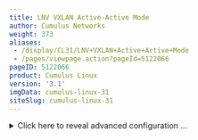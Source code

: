 ```yaml
---
title: LNV VXLAN Active-Active Mode
author: Cumulus Networks
weight: 373
aliases:
 - /display/CL31/LNV+VXLAN+Active+Active+Mode
 - /pages/viewpage.action?pageId=5122066
pageID: 5122066
product: Cumulus Linux
version: '3.1'
imgData: cumulus-linux-31
siteSlug: cumulus-linux-31
---
```

<details>

*LNV active-active mode* allows a pair of
[MLAG](/display/CL31/Multi-Chassis+Link+Aggregation+-+MLAG) switches to
act as a single VTEP, providing active-active VXLAN termination for bare
metal as well as virtualized workloads.

## Terminology and Definitions

<table>
<colgroup>
<col style="width: 50%" />
<col style="width: 50%" />
</colgroup>
<thead>
<tr class="header">
<th><p>Term</p></th>
<th><p>Definition</p></th>
</tr>
</thead>
<tbody>
<tr class="odd">
<td><p>vxrd</p></td>
<td><p>VXLAN registration daemon. Runs on the switch that is mapping VLANs to VXLANs. The vxrd daemon needs to be configured to register to a service node. This turns the switch into a VTEP.</p></td>
</tr>
<tr class="even">
<td><p>VTEP</p></td>
<td><p>Virtual tunnel endpoint. This is an encapsulation and decapsulation point for VXLANs.</p></td>
</tr>
<tr class="odd">
<td><p>active-active VTEP</p></td>
<td><p>A pair of switches acting as a single VTEP.</p></td>
</tr>
<tr class="even">
<td><p>ToR</p></td>
<td><p>Top of rack switch. Also referred to as a leaf or access switch.</p></td>
</tr>
<tr class="odd">
<td><p>Spine</p></td>
<td><p>The aggregation switch for multiple leafs. Specifically used when a data center is using a <a href="https://en.wikipedia.org/wiki/Clos_network" class="external-link">Clos network architecture.</a> Read more about spine-leaf architecture in this <a href="http://go.cumulusnetworks.com/scalable-dcnetworks?utm_source=homepageslider&amp;utm_medium=search&amp;utm_campaign=Whitepaper-Building+Scalable+Datacenter+Networks" class="external-link">white paper</a>.</p></td>
</tr>
<tr class="even">
<td><p>vxsnd</p></td>
<td><p>VXLAN service node daemon, that can be run to register multiple VTEPs.</p></td>
</tr>
<tr class="odd">
<td><p>vxsn</p></td>
<td><p>The switch running <code>vxsnd</code>. Also known as the VXLAN service node.</p></td>
</tr>
<tr class="even">
<td><p>exit leaf</p></td>
<td><p>A switch dedicated to peering the Clos network to an outside network. Also referred to as border leafs, service leafs or edge leafs.</p></td>
</tr>
<tr class="odd">
<td><p>anycast</p></td>
<td><p>When an IP address is advertised from multiple locations. Allows multiple devices to share the same IP and effectively load balance traffic across them. With LNV, anycast is used in 2 places:</p>
<ol>
<li><p>To share a VTEP IP address between a pair of MLAG switches.</p></li>
<li><p>To load balance traffic for service nodes (e.g. service nodes share an IP address).</p></li>
</ol></td>
</tr>
<tr class="even">
<td><p>ASIC</p></td>
<td><p>Application-specific integrated circuit. Also referred to as hardware, or hardware accelerated. Encapsulation and decapsulation are required for the best performance VXLAN-supported ASIC.</p></td>
</tr>
<tr class="odd">
<td><p>RIOT</p></td>
<td><p>Routing in and out of tunnels. Allows a VXLAN bridge to have a switch VLAN interface associated with it, and traffic to exit a VXLAN into the layer 3 fabric.</p></td>
</tr>
</tbody>
</table>

## Configuring LNV Active-Active Mode

LNV requires the following underlying technologies to work correctly.

<table>
<colgroup>
<col style="width: 50%" />
<col style="width: 50%" />
</colgroup>
<thead>
<tr class="header">
<th><p>Technology</p></th>
<th><p>More Information</p></th>
</tr>
</thead>
<tbody>
<tr class="odd">
<td><p>MLAG</p></td>
<td><p>Refer to the <a href="#src-5122066_LNVVXLANActive-ActiveMode-configuring">MLAG chapter</a> for more detailed configuration information. Configurations for the demonstration are provided below.</p></td>
</tr>
<tr class="even">
<td><p>OSPF or BGP</p></td>
<td><p>Refer to the <a href="/version/cumulus-linux-31/Layer-3-Features/Open-Shortest-Path-First-OSPF-Protocol">OSPF chapter</a> or the <a href="/version/cumulus-linux-31/Layer-3-Features/Border-Gateway-Protocol-BGP">BGP chapter</a> for more detailed configuration information. Configurations for the demonstration are provided below.</p></td>
</tr>
<tr class="odd">
<td><p>LNV</p></td>
<td><p>Refer to the LNV chapter for more detailed configuration information. Configurations for the demonstration are provided below.</p></td>
</tr>
<tr class="even">
<td><p>STP</p></td>
<td><p><a href="#src-5122066_LNVVXLANActive-ActiveMode-bpdu">BPDU filter and BPDU guard</a> should be enabled in the VXLAN interfaces if STP is enabled in the bridge that is connected to the VXLAN.<br />
Configurations for the demonstration are provided below.</p></td>
</tr>
</tbody>
</table>

### active-active VTEP Anycast IP Behavior

Each individual switch within an MLAG pair should be provisioned with a
virtual IP address in the form of an anycast IP address for VXLAN
data-path termination. The VXLAN termination address is an anycast IP
address that you configure as a `clagd` parameter
(`clagd-vxlan-anycast-ip`) under the loopback interface. `clagd`
dynamically adds and removes this address as the loopback interface
address as follows:

|   |                                                                                                                                                                                                                                                          |
| - | -------------------------------------------------------------------------------------------------------------------------------------------------------------------------------------------------------------------------------------------------------- |
| 1 | When the switches boot up, ` ifupdown2  `places all VXLAN interfaces in a [PROTO\_DOWN state](#src-5122066_LNVVXLANActive-ActiveMode-proto_down). The configured anycast addresses are not configured yet.                                               |
| 2 | MLAG peering takes place, and a successful VXLAN interface consistency check between the switches occurs.                                                                                                                                                |
| 3 | `clagd` (the daemon responsible for MLAG) adds the anycast address to the loopback interface. It then changes the local IP address of the VXLAN interface from a unique address to the anycast virtual IP address and puts the interface in an UP state. |

### Failure Scenario Behaviors

| Scenario                                                                                 | Behavior                                                                                                                                                                                                                                                                                                                                                                            |
| ---------------------------------------------------------------------------------------- | ----------------------------------------------------------------------------------------------------------------------------------------------------------------------------------------------------------------------------------------------------------------------------------------------------------------------------------------------------------------------------------- |
| The peer link goes down.                                                                 | The primary MLAG switch continues to keep all VXLAN interfaces up with the anycast IP address while the secondary switch brings down all VXLAN interfaces and places them in a PROTO\_DOWN state. The secondary MLAG switch removes the anycast IP address from the loopback interface and changes the local IP address of the VXLAN interface to the configured unique IP address. |
| One of the switches goes down.                                                           | The other operational switch continues to use the anycast IP address.                                                                                                                                                                                                                                                                                                               |
| `clagd` is stopped.                                                                      | All VXLAN interfaces are put in a PROTO\_DOWN state. The anycast IP address is removed from the loopback interface and the local IP addresses of the VXLAN interfaces are changed from the anycast IP address to unique non-virtual IP addresses.                                                                                                                                   |
| MLAG peering could not be established between the switches.                              | `clagd` brings up all the VXLAN interfaces after the reload timer expires with the configured unique IP address. This allows the VXLAN interface to be up and running on both switches even though peering is not established.                                                                                                                                                      |
| When the peer link goes down but the peer switch is up (i.e. the backup link is active). | All VXLAN interfaces are put into a PROTO\_DOWN state on the secondary switch.                                                                                                                                                                                                                                                                                                      |
| A configuration mismatch between the MLAG switches                                       | The VXLAN interface is placed into a PROTO\_DOWN state on the secondary switch.                                                                                                                                                                                                                                                                                                     |

### Checking VXLAN Interface Configuration Consistency

The LNV active-active configuration for a given VXLAN interface has to
be consistent between the MLAG switches for correct traffic behavior.
MLAG ensures that the configuration consistency is met before bringing
up the VXLAN interfaces.

The consistency checks include:

  - The anycast virtual IP address for VXLAN termination must be the
    same on each pair of switches.

  - A VXLAN interface with the same VXLAN ID must be configured and
    administratively up on both switches.

You can use the `clagctl` command to check if any VXLAN switches are in
a PROTO\_DOWN state.

### Configuring the Anycast IP Address

With MLAG peering, both switches use an anycast IP address for VXLAN
encapsulation and decapsulation. This allows remote VTEPs to learn the
host MAC addresses attached to the MLAG switches against one logical
VTEP, even though the switches independently encapsulate and decapsulate
layer 2 traffic originating from the host. The anycast address under the
loopback interface can be configured as shown below.

{{% imgOld 0 %}}

**leaf01:** `/etc/network/interfaces snippet`

    auto lo
    iface lo inet loopback
      address 10.0.0.11/32
      vxrd-src-ip 10.0.0.11
      vxrd-svcnode-ip 10.10.10.10
      clagd-vxlan-anycast-ip 10.10.10.20

**leaf02:** `/etc/network/interfaces snippet`

    auto lo
    iface lo inet loopback
      address 10.0.0.12/32
      vxrd-src-ip 10.0.0.12
      vxrd-svcnode-ip 10.10.10.10
      clagd-vxlan-anycast-ip 10.10.10.20

#### Explanation of Variables

<table>
<colgroup>
<col style="width: 50%" />
<col style="width: 50%" />
</colgroup>
<thead>
<tr class="header">
<th><p>Variable</p></th>
<th><p>Explanation</p></th>
</tr>
</thead>
<tbody>
<tr class="odd">
<td><pre><code>vxrd-src-ip</code></pre></td>
<td><p>The unique IP address for the <code>vxrd</code> to bind to.</p></td>
</tr>
<tr class="even">
<td><pre><code>vxrd-svcnode-ip</code></pre></td>
<td><p>The service node anycast IP address in the topology. In this demonstration, this is an anycast IP address being shared by both spine switches.</p></td>
</tr>
<tr class="odd">
<td><pre><code>clagd-vxlan-anycast-ip</code></pre></td>
<td><p>The anycast address for the MLAG pair to share and bind to when MLAG is up and running.</p></td>
</tr>
</tbody>
</table>

## Example VXLAN Active-Active Configuration

{{% imgOld 1 %}}

Note the configuration of the local IP address in the VXLAN interfaces
below. They are configured with individual IP addresses, which `clagd`
changes to anycast upon MLAG peering.

### Quagga Configuration

The layer 3 fabric can be configured using BGP or OSPF. The following
example uses BGP Unnumbered. The MLAG switch configuration for the
topology above is shown below.

### Layer 3 IP Addressing

The IP address configuration for this example:

<table>
<colgroup>
<col style="width: 50%" />
<col style="width: 50%" />
</colgroup>
<tbody>
<tr class="odd">
<td><p><strong>spine01:</strong> <code>/etc/network/interfaces</code></p>
<pre><code>auto lo
iface lo inet loopback
    address 10.0.0.21/32
    address 10.10.10.10/32
    
auto eth0
iface eth0 inet dhcp
 
# downlinks
auto swp1
iface swp1
 
auto swp2
iface swp2
 
auto swp3
iface swp3
 
auto swp4
iface swp4
 
auto swp29
iface swp29
 
auto swp30
iface swp30</code></pre></td>
<td><p><strong>spine02:</strong> <code>/etc/network/interfaces</code></p>
<pre><code>auto lo
iface lo inet loopback
    address 10.0.0.22/32
    address 10.10.10.10/32
 
auto eth0
iface eth0 inet dhcp
 
# downlinks
auto swp1
iface swp1
 
auto swp2
iface swp2
 
auto swp3
iface swp3
 
auto swp4
iface swp4
 
auto swp29
iface swp29
 
auto swp30
iface swp30</code></pre></td>
</tr>
<tr class="even">
<td><p><strong>leaf01:</strong> <code>/etc/network/interfaces</code></p>
<pre><code>auto lo
iface lo inet loopback
    address 10.0.0.11/32
    vxrd-src-ip 10.0.0.11
  vxrd-svcnode-ip 10.10.10.10
  clagd-vxlan-anycast-ip 10.10.10.20
     
auto eth0
iface eth0 inet dhcp
 
# peerlinks
auto swp49
iface swp49
 
auto swp50
iface swp50
 
auto peerlink
iface peerlink
  bond-slaves swp49 swp50
  bond-mode 802.3ad
  bond-miimon 100
  bond-use-carrier 1
  bond-lacp-rate 1
  bond-min-links 1
  bond-xmit-hash-policy layer3+4
      
auto peerlink.4094
iface peerlink.4094
  address 169.254.1.1/30
  clagd-peer-ip 169.254.1.2
  clagd-backup-ip 10.0.0.12 
  clagd-sys-mac 44:39:39:FF:40:94
 
# Downlinks
auto swp1
iface swp1
 
  
auto bond0 
iface bond0
    bond-slaves swp1 
    clag-id 1
    bond-miimon 100
    bond-min-links 1
    bond-mode 802.3ad
    bond-xmit-hash-policy layer3+4
    bond-lacp-rate 1       
 
# bridges / vlan that contain peerlink and downlinks for L2 connectivity
 
auto native
iface native
  bridge-ports peerlink bond0 vxlan1
  bridge-stp on
  mstpctl-portbpdufilter vxlan1=yes
  mstpctl-bpduguard vxlan1=yes 
     
auto vlan10
iface vlan10
  bridge-ports peerlink.10 bond0.10 vxlan10
  bridge-stp on
  mstpctl-portbpdufilter vxlan10=yes
  mstpctl-bpduguard vxlan10=yes      
 
auto vlan20
iface vlan20
  bridge-ports peerlink.20 bond0.20 vxlan20
  bridge-stp on
  mstpctl-portbpdufilter vxlan20=yes
  mstpctl-bpduguard vxlan20=yes
 
#vxlan config
auto vxlan1
iface vxlan1
  vxlan-id 1
  vxlan-local-tunnelip 10.0.0.11
  
auto vxlan10
iface vxlan10
  vxlan-id 10
  vxlan-local-tunnelip 10.0.0.11
    
auto vxlan20
iface vxlan20
  vxlan-id 20
  vxlan-local-tunnelip 10.0.0.11
  
# uplinks
auto swp51
iface swp51
 
auto swp52
iface swp52  </code></pre></td>
<td><p><strong>leaf02:</strong> <code>/etc/network/interfaces</code></p>
<pre><code>auto lo
iface lo inet loopback
    address 10.0.0.12/32
    vxrd-src-ip 10.0.0.12
  vxrd-svcnode-ip 10.10.10.10
  clagd-vxlan-anycast-ip 10.10.10.20
     
auto eth0
iface eth0 inet dhcp
 
# peerlinks
auto swp49
iface swp49
 
auto swp50
iface swp50
 
auto peerlink
iface peerlink
  bond-slaves swp49 swp50
  bond-mode 802.3ad
  bond-miimon 100
  bond-use-carrier 1
  bond-lacp-rate 1
  bond-min-links 1
  bond-xmit-hash-policy layer3+4
      
auto peerlink.4094
iface peerlink.4094
  address 169.254.1.2/30
  clagd-peer-ip 169.254.1.1
  clagd-backup-ip 10.0.0.11
  clagd-sys-mac 44:39:39:FF:40:94
 
# Downlinks
auto swp1
iface swp1
 
  
auto bond0 
iface bond0
    bond-slaves swp1 
    clag-id 1
    bond-miimon 100
    bond-min-links 1
    bond-mode 802.3ad
    bond-xmit-hash-policy layer3+4
    bond-lacp-rate 1       
 
# bridges / vlan that contain peerlink and downlinks for L2 connectivity
 
auto native
iface native
  bridge-ports peerlink bond0 vxlan1
  bridge-stp on
  mstpctl-portbpdufilter vxlan1=yes
  mstpctl-bpduguard vxlan1=yes    
   
auto vlan10
iface vlan10
  bridge-ports peerlink.10 bond0.10 vxlan10
  bridge-stp on
  mstpctl-portbpdufilter vxlan10=yes
  mstpctl-bpduguard vxlan10=yes      
 
auto vlan20
iface vlan20
  bridge-ports peerlink.20 bond0.20 vxlan20
  bridge-stp on
  mstpctl-portbpdufilter vxlan20=yes
  mstpctl-bpduguard vxlan20=yes
 
#vxlan config
auto vxlan1
iface vxlan1
  vxlan-id 1
  vxlan-local-tunnelip 10.0.0.12
  
auto vxlan10
iface vxlan10
  vxlan-id 10
  vxlan-local-tunnelip 10.0.0.12
    
auto vxlan20
iface vxlan20
  vxlan-id 20
  vxlan-local-tunnelip 10.0.0.12
  
# uplinks
auto swp51
iface swp51
 
auto swp52
iface swp52  </code></pre></td>
</tr>
<tr class="odd">
<td><p><strong>leaf3:</strong> <code>/etc/network/interfaces</code></p>
<pre><code>auto lo
iface lo inet loopback
  address 10.0.0.13/32
  vxrd-src-ip 10.0.0.13
  vxrd-svcnode-ip 10.10.10.10
  clagd-vxlan-anycast-ip 10.10.10.30
     
auto eth0
iface eth0 inet dhcp
 
# peerlinks
auto swp49
iface swp49
 
auto swp50
iface sw50p
 
auto peerlink
iface peerlink
  bond-slaves swp49 swp50
  bond-mode 802.3ad
  bond-miimon 100
  bond-use-carrier 1
  bond-lacp-rate 1
  bond-min-links 1
  bond-xmit-hash-policy layer3+4
      
auto peerlink.4094
iface peerlink.4094
  address 169.254.1.1/30
  clagd-peer-ip 169.254.1.2
  clagd-backup-ip 10.0.0.14
  clagd-sys-mac 44:39:39:FF:40:95
 
# Downlinks
auto swp1
iface swp1
  
auto bond0 
iface bond0
    bond-slaves swp1 
    clag-id 1
    bond-miimon 100
    bond-min-links 1
    bond-mode 802.3ad
    bond-xmit-hash-policy layer3+4
    bond-lacp-rate 1       
 
# bridges / vlan that contain peerlink and downlinks for L2 connectivity
 
auto native
iface native
  bridge-ports peerlink bond0 vxlan1
  bridge-stp on
  mstpctl-portbpdufilter vxlan1=yes
  mstpctl-bpduguard vxlan1=yes    
   
auto vlan10
iface vlan10
  bridge-ports peerlink.10 bond0.10 vxlan10
  bridge-stp on
  mstpctl-portbpdufilter vxlan10=yes
  mstpctl-bpduguard vxlan10=yes      
 
auto vlan20
iface vlan20
  bridge-ports peerlink.20 bond0.20 vxlan20
  bridge-stp on
  mstpctl-portbpdufilter vxlan20=yes
  mstpctl-bpduguard vxlan20=yes
 
#vxlan config
auto vxlan1
iface vxlan1
  vxlan-id 1
  vxlan-local-tunnelip 10.0.0.13
    
auto vxlan10
iface vxlan10
  vxlan-id 10
  vxlan-local-tunnelip 10.0.0.13
    
auto vxlan20
iface vxlan20
  vxlan-id 20
  vxlan-local-tunnelip 10.0.0.13
  
# uplinks
auto swp51
iface swp51
 
auto swp52
iface swp52    </code></pre></td>
<td><p><strong>leaf4:</strong> <code>/etc/network/interfaces</code></p>
<pre><code>auto lo
iface lo inet loopback
  address 10.0.0.14/32
  vxrd-src-ip 10.0.0.14
  vxrd-svcnode-ip 10.10.10.10
  clagd-vxlan-anycast-ip 10.10.10.30
     
auto eth0
iface eth0 inet dhcp
 
# peerlinks
auto swp49
iface swp49
 
auto swp50
iface swp50
 
auto peerlink
iface peerlink
  bond-slaves swp49 swp50
  bond-mode 802.3ad
  bond-miimon 100
  bond-use-carrier 1
  bond-lacp-rate 1
  bond-min-links 1
  bond-xmit-hash-policy layer3+4
      
auto peerlink.4094
iface peerlink.4094
  address 169.254.1.2/30
  clagd-peer-ip 169.254.1.1
  clagd-backup-ip 10.0.0.13
  clagd-sys-mac 44:39:39:FF:40:95
 
# Downlinks
auto swp1
iface swp1
  
auto bond0 
iface bond0
    bond-slaves swp1 
    clag-id 1
    bond-miimon 100
    bond-min-links 1
    bond-mode 802.3ad
    bond-xmit-hash-policy layer3+4
    bond-lacp-rate 1       
 
# bridges / vlan that contain peerlink and downlinks for L2 connectivity
 
auto native
iface native
  bridge-ports peerlink bond0 vxlan1
  bridge-stp on
  mstpctl-portbpdufilter vxlan1=yes
  mstpctl-bpduguard vxlan1=yes    
   
auto vlan10
iface vlan10
  bridge-ports peerlink.10 bond0.10 vxlan10
  bridge-stp on
  mstpctl-portbpdufilter vxlan10=yes
  mstpctl-bpduguard vxlan10=yes      
 
auto vlan20
iface vlan20
  bridge-ports peerlink.20 bond0.20 vxlan20
  bridge-stp on
  mstpctl-portbpdufilter vxlan20=yes
  mstpctl-bpduguard vxlan20=yes
 
#vxlan config
auto vxlan1
iface vxlan1
  vxlan-id 1
  vxlan-local-tunnelip 10.0.0.14
  
auto vxlan10
iface vxlan10
  vxlan-id 10
  vxlan-local-tunnelip 10.0.0.14
    
auto vxlan20
iface vxlan20
  vxlan-id 20
  vxlan-local-tunnelip 10.0.0.14
  
# uplinks
auto swp51
iface swp51
 
auto swp52
iface swp52    </code></pre></td>
</tr>
</tbody>
</table>

### Quagga Configuration

The service nodes and registration nodes must all be routable between
each other. The L3 fabric on Cumulus Linux can either be BGP or OSPF. In
this example, OSPF is used to demonstrate full reachability.

The Quagga configuration using OSPF:

<table>
<colgroup>
<col style="width: 50%" />
<col style="width: 50%" />
</colgroup>
<tbody>
<tr class="odd">
<td><p><strong>spine01:</strong>/etc/quagga/Quagga.conf</p>
<pre><code>!
interface swp1
 no ipv6 nd suppress-ra
 ipv6 nd ra-interval 3
!
interface swp2
 no ipv6 nd suppress-ra
 ipv6 nd ra-interval 3
!
interface swp3
 no ipv6 nd suppress-ra
 ipv6 nd ra-interval 3
!
interface swp4
 no ipv6 nd suppress-ra
 ipv6 nd ra-interval 3
!
interface swp29
 no ipv6 nd suppress-ra
 ipv6 nd ra-interval 3
!
interface swp30
 no ipv6 nd suppress-ra
 ipv6 nd ra-interval 3
!
router bgp 65020
  bgp router-id 10.0.0.21
  network 10.0.0.21/32
  network 10.10.10.10/32
  bgp bestpath as-path multipath-relax
  bgp bestpath compare-routerid
  bgp default show-hostname  
  neighbor FABRIC peer-group
  neighbor FABRIC remote-as external
  neighbor FABRIC description Internal Fabric Network
  neighbor FABRIC advertisement-interval 0
  neighbor FABRIC timers 1 3
  neighbor FABRIC timers connect 3
  neighbor FABRIC capability extended-nexthop
  neighbor FABRIC prefix-list dc-spine in
  neighbor FABRIC prefix-list dc-spine out
  neighbor swp1 interface
  neighbor swp1 peer-group FABRIC
  neighbor swp2 interface
  neighbor swp2 peer-group FABRIC
  neighbor swp3 interface
  neighbor swp3 peer-group FABRIC
  neighbor swp4 interface
  neighbor swp4 peer-group FABRIC
  neighbor swp29 interface
  neighbor swp29 peer-group FABRIC
  neighbor swp30 interface
  neighbor swp30 peer-group FABRIC      
!
ip prefix-list dc-spine seq 10 permit 0.0.0.0/0
ip prefix-list dc-spine seq 15 permit 10.0.0.0/24 le 32
ip prefix-list dc-spine seq 20 permit 10.10.10.0/24 le 32
ip prefix-list dc-spine seq 30 permit 172.16.1.0/24
ip prefix-list dc-spine seq 40 permit 172.16.2.0/24
ip prefix-list dc-spine seq 50 permit 172.16.3.0/24
ip prefix-list dc-spine seq 60 permit 172.16.4.0/24
ip prefix-list dc-spine seq 500 deny any
!</code></pre></td>
<td><p><strong>spine02:</strong> /etc/quagga/Quagga.conf</p>
<pre><code>!
interface swp1
 no ipv6 nd suppress-ra
 ipv6 nd ra-interval 3
!
interface swp2
 no ipv6 nd suppress-ra
 ipv6 nd ra-interval 3
!
interface swp3
 no ipv6 nd suppress-ra
 ipv6 nd ra-interval 3
!
interface swp4
 no ipv6 nd suppress-ra
 ipv6 nd ra-interval 3
!
interface swp29
 no ipv6 nd suppress-ra
 ipv6 nd ra-interval 3
!
interface swp30
 no ipv6 nd suppress-ra
 ipv6 nd ra-interval 3
!
router bgp 65020
  bgp router-id 10.0.0.22
  network 10.0.0.22/32
  network 10.10.10.10/32
  bgp bestpath as-path multipath-relax
  bgp bestpath compare-routerid
  bgp default show-hostname  
  neighbor FABRIC peer-group
  neighbor FABRIC remote-as external
  neighbor FABRIC description Internal Fabric Network
  neighbor FABRIC advertisement-interval 0
  neighbor FABRIC timers 1 3
  neighbor FABRIC timers connect 3
  neighbor FABRIC capability extended-nexthop
  neighbor FABRIC prefix-list dc-spine in
  neighbor FABRIC prefix-list dc-spine out
  neighbor swp1 interface
  neighbor swp1 peer-group FABRIC
  neighbor swp2 interface
  neighbor swp2 peer-group FABRIC
  neighbor swp3 interface
  neighbor swp3 peer-group FABRIC
  neighbor swp4 interface
  neighbor swp4 peer-group FABRIC
  neighbor swp29 interface
  neighbor swp29 peer-group FABRIC  
  neighbor swp30 interface
  neighbor swp30 peer-group FABRIC  
!
ip prefix-list dc-spine seq 10 permit 0.0.0.0/0
ip prefix-list dc-spine seq 15 permit 10.0.0.0/24 le 32
ip prefix-list dc-spine seq 20 permit 10.10.10.0/24 le 32
ip prefix-list dc-spine seq 30 permit 172.16.1.0/24
ip prefix-list dc-spine seq 40 permit 172.16.2.0/24
ip prefix-list dc-spine seq 50 permit 172.16.3.0/24
ip prefix-list dc-spine seq 60 permit 172.16.4.0/24
ip prefix-list dc-spine seq 500 deny any
!</code></pre></td>
</tr>
<tr class="even">
<td><p><strong>leaf01:</strong> /etc/quagga/Quagga.conf</p>
<pre><code>!
interface swp51
 no ipv6 nd suppress-ra
 ipv6 nd ra-interval 3
!
interface swp52
 no ipv6 nd suppress-ra
 ipv6 nd ra-interval 3
!
router bgp 65011
  bgp router-id 10.0.0.11
  network 10.0.0.11/32 
  network 172.16.1.0/24
  network 10.10.10.20/32
  bgp bestpath as-path multipath-relax
  bgp bestpath compare-routerid
  bgp default show-hostname  
  neighbor FABRIC peer-group
  neighbor FABRIC remote-as external
  neighbor FABRIC description Internal Fabric Network
  neighbor FABRIC advertisement-interval 0
  neighbor FABRIC timers 1 3
  neighbor FABRIC timers connect 3
  neighbor FABRIC capability extended-nexthop
  neighbor FABRIC filter-list dc-leaf-out out
  neighbor swp51 interface
  neighbor swp51 peer-group FABRIC
  neighbor swp52 interface
  neighbor swp52 peer-group FABRIC
!
ip as-path access-list dc-leaf-out permit ^$
!</code></pre></td>
<td><p><strong>leaf02:</strong> /etc/quagga/Quagga.conf</p>
<pre><code>!
interface swp51
 no ipv6 nd suppress-ra
 ipv6 nd ra-interval 3
!
interface swp52
 no ipv6 nd suppress-ra
 ipv6 nd ra-interval 3
!
router bgp 65012
  bgp router-id 10.0.0.12
  network 10.0.0.12/32
  network 172.16.1.0/24
  network 10.10.10.20/32
  bgp bestpath as-path multipath-relax
  bgp bestpath compare-routerid
  bgp default show-hostname  
  neighbor FABRIC peer-group
  neighbor FABRIC remote-as external
  neighbor FABRIC description Internal Fabric Network
  neighbor FABRIC advertisement-interval 0
  neighbor FABRIC timers 1 3
  neighbor FABRIC timers connect 3
  neighbor FABRIC capability extended-nexthop
  neighbor FABRIC filter-list dc-leaf-out out
  neighbor swp51 interface
  neighbor swp51 peer-group FABRIC
  neighbor swp52 interface
  neighbor swp52 peer-group FABRIC
!
ip as-path access-list dc-leaf-out permit ^$
!</code></pre></td>
</tr>
<tr class="odd">
<td><p><strong>leaf03:</strong> /etc/quagga/Quagga.conf</p>
<pre><code>!
interface swp51
 no ipv6 nd suppress-ra
 ipv6 nd ra-interval 3
!
interface swp52
 no ipv6 nd suppress-ra
 ipv6 nd ra-interval 3
!
router bgp 65013
  bgp router-id 10.0.0.13
  network 10.0.0.13/32
  network 172.16.3.0/24
  network 10.10.10.30/32
  bgp bestpath as-path multipath-relax
  bgp bestpath compare-routerid
  bgp default show-hostname  
  neighbor FABRIC peer-group
  neighbor FABRIC remote-as external
  neighbor FABRIC description Internal Fabric Network
  neighbor FABRIC advertisement-interval 0
  neighbor FABRIC timers 1 3
  neighbor FABRIC timers connect 3
  neighbor FABRIC capability extended-nexthop
  neighbor FABRIC filter-list dc-leaf-out out
  neighbor swp51 interface
  neighbor swp51 peer-group FABRIC
  neighbor swp52 interface
  neighbor swp52 peer-group FABRIC
!
ip as-path access-list dc-leaf-out permit ^$
!</code></pre></td>
<td><p><strong>leaf04:</strong> /etc/quagga/Quagga.conf</p>
<pre><code>!
interface swp51
 no ipv6 nd suppress-ra
 ipv6 nd ra-interval 3
!
interface swp52
 no ipv6 nd suppress-ra
 ipv6 nd ra-interval 3
!
router bgp 65014
  bgp router-id 10.0.0.14
  network 10.0.0.14/32
  network 172.16.3.0/24
  network 10.10.10.30/32
  bgp bestpath as-path multipath-relax
  bgp bestpath compare-routerid
  bgp default show-hostname  
  neighbor FABRIC peer-group
  neighbor FABRIC remote-as external
  neighbor FABRIC description Internal Fabric Network
  neighbor FABRIC advertisement-interval 0
  neighbor FABRIC timers 1 3
  neighbor FABRIC timers connect 3
  neighbor FABRIC capability extended-nexthop
  neighbor FABRIC filter-list dc-leaf-out out
  neighbor swp51 interface
  neighbor swp51 peer-group FABRIC
  neighbor swp52 interface
  neighbor swp52 peer-group FABRIC
!
ip as-path access-list dc-leaf-out permit ^$
!</code></pre></td>
</tr>
</tbody>
</table>

### Host Configuration

In this example, the servers are running Ubuntu 14.04. A layer2 bond
must be mapped from server01 and server03 to the respective switch. In
Ubuntu this is done with subinterfaces.

<table>
<colgroup>
<col style="width: 50%" />
<col style="width: 50%" />
</colgroup>
<tbody>
<tr class="odd">
<td><p><strong>server01</strong></p>
<pre><code>auto lo
iface lo inet loopback
 
auto lo
iface lo inet static
  address 10.0.0.31/32
  
auto eth0
iface eth0 inet dhcp
 
auto eth1
iface eth1 inet manual
    bond-master bond0
        
auto eth2
iface eth2 inet manual
    bond-master bond0
    
auto bond0
iface bond0 inet static
  bond-slaves none
  bond-miimon 100
  bond-min-links 1
  bond-mode 802.3ad
  bond-xmit-hash-policy layer3+4
  bond-lacp-rate 1
  address 172.16.1.101/24
 
auto bond0.10
iface bond0.10 inet static
  address 172.16.10.101/24
  
auto bond0.20
iface bond0.20 inet static
  address 172.16.20.101/24</code></pre></td>
<td><p><strong>server03</strong></p>
<pre><code>auto lo
iface lo inet loopback
 
auto lo
iface lo inet static
  address 10.0.0.33/32
  
auto eth0
iface eth0 inet dhcp
 
auto eth1
iface eth1 inet manual
    bond-master bond0
        
auto eth2
iface eth2 inet manual
    bond-master bond0
    
auto bond0
iface bond0 inet static
  bond-slaves none
  bond-miimon 100
  bond-min-links 1
  bond-mode 802.3ad
  bond-xmit-hash-policy layer3+4
  bond-lacp-rate 1
  address 172.16.1.103/24
 
auto bond0.10
iface bond0.10 inet static
  address 172.16.10.103/24
  
auto bond0.20
iface bond0.20 inet static
  address 172.16.20.103/24</code></pre></td>
</tr>
</tbody>
</table>

### Enable the Registration Daemon

The registration daemon (`vxrd`) must be enabled on each ToR switch
acting as a VTEP, that is participating in LNV. The daemon is installed
by default.

1.  Open the `/etc/default/vxrd` configuration file in a text editor.

2.  Enable the daemon, then save the file.
    
        START=yes

3.  Restart the `vxrd` daemon.
    
        cumulus@leaf:~$ sudo systemctl restart vxrd.service

### Configuring a VTEP

The registration node was configured earlier in
`/etc/network/interfaces`; no additional configuration is typically
needed. Alternatively, the configuration can be done in
`/etc/vxrd.conf`, which has additional configuration knobs available.

### Enable the Service Node Daemon

1.  Open the `/etc/default/vxsnd` configuration file in a text editor.

2.  Enable the daemon, then save the file:
    
        START=yes

3.  Restart the daemon.
    
        cumulus@spine:~$ sudo systemctl restart vxsnd.service

### Configuring the Service Node

To configure the service node daemon, edit the `/etc/vxsnd.conf`
configuration file:

<table>
<colgroup>
<col style="width: 50%" />
<col style="width: 50%" />
</colgroup>
<tbody>
<tr class="odd">
<td><details>
<p><strong>spine01:</strong> /etc/vxsnd.conf</p>
<pre><code>svcnode_ip = 10.10.10.10
 
src_ip = 10.0.0.21
 
svcnode_peers = 10.0.0.21 10.0.0.22</code></pre>
<summary>Full configuration of vxsnd.conf </summary>
<pre><code>[common]
# Log level is one of DEBUG, INFO, WARNING, ERROR, CRITICAL
#loglevel = INFO
 
# Destination for log message.  Can be a file name, &#39;stdout&#39;, or &#39;syslog&#39;
#logdest = syslog
 
# log file size in bytes. Used when logdest is a file
#logfilesize = 512000
 
# maximum number of log files stored on disk. Used when logdest is a file
#logbackupcount = 14
 
# The file to write the pid. If using monit, this must match the one
# in the vxsnd.rc
#pidfile = /var/run/vxsnd.pid
 
# The file name for the unix domain socket used for mgmt.
#udsfile = /var/run/vxsnd.sock
 
# UDP port for vxfld control messages
#vxfld_port = 10001
 
# This is the address to which registration daemons send control messages for
# registration and/or BUM packets for replication
svcnode_ip = 10.10.10.10
 
# Holdtime (in seconds) for soft state. It is used when sending a
# register msg to peers in response to learning a &lt;vni, addr&gt; from a
# VXLAN data pkt
#holdtime = 90
 
# Local IP address to bind to for receiving inter-vxsnd control traffic
src_ip = 10.0.0.21
 
[vxsnd]
# Space separated list of IP addresses of vxsnd to share state with
svcnode_peers = 10.0.0.21 10.0.0.22
 
# When set to true, the service node will listen for vxlan data traffic
# Note: Use 1, yes, true, or on, for True and 0, no, false, or off,
# for False
#enable_vxlan_listen = true
 
# When set to true, the svcnode_ip will be installed on the loopback
# interface, and it will be withdrawn when the vxsnd is no longer in
# service.  If set to true, the svcnode_ip configuration
# variable must be defined.
# Note: Use 1, yes, true, or on, for True and 0, no, false, or off,
# for False
#install_svcnode_ip = false
 
# Seconds to wait before checking the database to age out stale entries
#age_check = 90</code></pre>
</details></td>
<td><details>
<p><strong>spine02:</strong> /etc/vxsnd.conf</p>
<pre><code>svcnode_ip = 10.10.10.10
 
src_ip = 10.0.0.22
 
svcnode_peers = 10.0.0.21 10.0.0.22</code></pre>
<summary>Full configuration of vxsnd.conf </summary>
<pre><code>[common]
# Log level is one of DEBUG, INFO, WARNING, ERROR, CRITICAL
#loglevel = INFO
 
# Destination for log message.  Can be a file name, &#39;stdout&#39;, or &#39;syslog&#39;
#logdest = syslog
 
# log file size in bytes. Used when logdest is a file
#logfilesize = 512000
 
# maximum number of log files stored on disk. Used when logdest is a file
#logbackupcount = 14
 
# The file to write the pid. If using monit, this must match the one
# in the vxsnd.rc
#pidfile = /var/run/vxsnd.pid
 
# The file name for the unix domain socket used for mgmt.
#udsfile = /var/run/vxsnd.sock
 
# UDP port for vxfld control messages
#vxfld_port = 10001
 
# This is the address to which registration daemons send control messages for
# registration and/or BUM packets for replication
svcnode_ip = 10.10.10.10
 
# Holdtime (in seconds) for soft state. It is used when sending a
# register msg to peers in response to learning a &lt;vni, addr&gt; from a
# VXLAN data pkt
#holdtime = 90
 
# Local IP address to bind to for receiving inter-vxsnd control traffic
src_ip = 10.0.0.22
 
[vxsnd]
# Space separated list of IP addresses of vxsnd to share state with
svcnode_peers = 10.0.0.21 10.0.0.22
 
# When set to true, the service node will listen for vxlan data traffic
# Note: Use 1, yes, true, or on, for True and 0, no, false, or off,
# for False
#enable_vxlan_listen = true
 
# When set to true, the svcnode_ip will be installed on the loopback
# interface, and it will be withdrawn when the vxsnd is no longer in
# service.  If set to true, the svcnode_ip configuration
# variable must be defined.
# Note: Use 1, yes, true, or on, for True and 0, no, false, or off,
# for False
#install_svcnode_ip = false
 
# Seconds to wait before checking the database to age out stale entries
#age_check = 90</code></pre>
</details></td>
</tr>
</tbody>
</table>

## North-South Traffic in an LNV Environment (Advanced)

The following configuration is recommended for advanced users, because
it describes a non-standard configuration where the service node and
registration node reside on the same switch, which is not the supported
use case.

<summary>Click here to reveal advanced configuration ... </summary>

The table below covers some of the scenarios for configuring VXLAN
gateways (for traffic to exit a L2 VXLAN), as well as a few
advantages/caveats of each:

<table>
<colgroup>
<col style="width: 33%" />
<col style="width: 33%" />
<col style="width: 33%" />
</colgroup>
<thead>
<tr class="header">
<th><p>Gateway is Configured</p></th>
<th><p>Advantages</p></th>
<th><p>Caveats</p></th>
</tr>
</thead>
<tbody>
<tr class="odd">
<td><p>Using a pair of Exit Leafs</p></td>
<td><p>This is the simplest configuration available. Many large data centers use exit leafs to allow for consolidation of network services (firewalls, load balancers, etc); performing the VXLAN gateway on the exit leafs is thus a logical choice. None of the caveats for the other two configuration methods exist for exit leafs.</p></td>
<td><ul>
<li><p>Exit leafs should be able to handle all VXLANs simultaneously (since they have to act as a gateway for every VXLAN configured).</p></li>
<li><p>The bandwidth that the data center holistically has to service providers should be able to be handled by the exit leafs.</p></li>
<li><p>In high bandwidth scenarios these caveats can be mitigated by having multiple pairs of exit leafs.</p></li>
</ul></td>
</tr>
<tr class="even">
<td><p>Using every pair of Leafs</p></td>
<td><p>Any pair of Leafs can allow traffic to exit to the internet.</p></td>
<td><p>If VXLAN tenant separation must be maintained (e.g. VXLAN10 can't talk to VXLAN20 ever without going through a firewall), iptables/ACLs or VRFs must be used to separate traffic, to ensure it can't bypass security policies. This increases complexity on the rest of the network, as policies must exist on all devices to keep traffic segregated. If there is no segregation requirements, this caveat does not exist.</p></td>
</tr>
<tr class="odd">
<td><p>Using a pair of Spines</p></td>
<td><p>Configuration complexity only exists on the Spine switches, Leaf switches have no configuration changes from a default LNV configuration. This also works for small Data Centers or a PoP (Point of Presence) where exit leafs are out of scope.</p></td>
<td><p>The vxrd and vxsnd daemon must be on the same pair of switches. This means that 4 IP addresses must be used on conjunction and distributed into the fabric:</p>
<ul>
<li><p>One unique loopback IP address for vxrd</p></li>
<li><p>One anycast for vxrd</p></li>
<li><p>One unique loopback IP address for vxsnd</p></li>
<li><p>One anycast for vxsnd</p></li>
</ul>
<p>This is because vxrd and vxsnd use the same port to communicate, and need another set of IP addresses to make a different socket (IP Address + Port) to allow communication to happen between the vxrd and vxsnd daemons properly.</p></td>
</tr>
</tbody>
</table>

### Using a Pair of Exit Leafs

One method of exiting a network is using the gateway on the exit leafs
themselves.

#### Exiting a VXLAN with a Broadcom Trident II

The Trident II ASIC has a limitation where a L2 bridge that contains a
VXLAN interface can not also have an IP address assigned to it. This is
an expected limitation with this ASIC, because of the ordering of the
decapsulation. A packet that is decapsulated will already have passed
the portion of the ASIC capable of reading the IP address lookup (e.g.
VXLAN lookup happens before IP address lookup).

Refer to the [Cumulus Networks Hardware Compatibility
List](https://cumulusnetworks.com/hcl) to determine which ASIC is
running on the switch.

The code snippet below illustrates this concept:

    auto example_bridge
    iface example_bridge
      bridge-ports VXLAN10 
      address 5.5.5.1/24
     
    auto VXLAN10
    iface VXLAN10
      vxlan-id 10

{{%notice warning%}}

The above snippet will not work on ASICs not capable of RIOT. This will
not work on the Broadcom Trident II.

{{%/notice%}}

To solve this issue in environments where the Broadcom Trident II is
used, a loop back cable can be configured (e.g. literally take a cable
and attach both ends to the same switch). This will allow the switch to
attach an IP address to a bridge that also contains a VXLAN. If
additional bandwidth is required for the gateway, a bond (also known as
an etherchannel) can be configured as well.

The example configurations below represent a reference topology for exit
leafs with Broadcom Trident II ASICs:

<table>
<colgroup>
<col style="width: 50%" />
<col style="width: 50%" />
</colgroup>
<tbody>
<tr class="odd">
<td><p><strong>exit01:</strong> /etc/network/interfaces <strong>snippet</strong></p>
<pre><code>#interface for T2 configured as loopback cable
auto hyperloopin
iface hyperloopin
  bond-slaves swp45 swp47    
  bond-miimon 100
  bond-min-links 1
  bond-mode 802.3ad
  bond-xmit-hash-policy layer3+4
  bond-lacp-rate 1
 
auto hyperloopout
iface hyperloopout
  bond-slaves swp46 swp48    
  bond-miimon 100
  bond-min-links 1
  bond-mode 802.3ad
  bond-xmit-hash-policy layer3+4
  bond-lacp-rate 1
 
auto vlan1svi
iface vlan1svi
  bridge-ports hyperloopout
  address 172.16.1.2/24
  address-virtual 00:00:5e:00:01:01 172.16.1.1/24
 
auto native
iface native
  bridge-ports peerlink bond0 vxlan1 hyperloopin
  bridge-stp on
  mstpctl-portbpdufilter vxlan1=yes
  mstpctl-bpduguard vxlan1=yes    </code></pre>
<summary>Full Configuration for /etc/network/interfaces </summary>
<pre><code>auto lo
iface lo inet loopback
  address 10.0.0.41/32
  vxrd-src-ip 10.0.0.41
  vxrd-svcnode-ip 10.10.10.10
  clagd-vxlan-anycast-ip 10.10.10.40
     
auto eth0
iface eth0 inet dhcp
 
# peerlinks
auto swp49
iface swp49
 
auto swp50
iface swp50
 
auto peerlink
iface peerlink
  bond-slaves swp49 swp50
  bond-mode 802.3ad
  bond-miimon 100
  bond-use-carrier 1
  bond-lacp-rate 1
  bond-min-links 1
  bond-xmit-hash-policy layer3+4
      
auto peerlink.4094
iface peerlink.4094
  address 169.254.1.1/30
  clagd-peer-ip 169.254.1.2
  clagd-backup-ip 10.0.0.42
  clagd-sys-mac 44:39:39:FF:40:96
 
# Downlinks
auto swp1
iface swp1
  
auto bond0 
iface bond0
    bond-slaves swp1 
    clag-id 1
    bond-miimon 100
    bond-min-links 1
    bond-mode 802.3ad
    bond-xmit-hash-policy layer3+4
    bond-lacp-rate 1       
 
#interface for T2 configured as loopback cable
auto hyperloopin
iface hyperloopin
  bond-slaves swp45 swp47    
  bond-miimon 100
  bond-min-links 1
  bond-mode 802.3ad
  bond-xmit-hash-policy layer3+4
  bond-lacp-rate 1
 
auto hyperloopout
iface hyperloopout
  bond-slaves swp46 swp48    
  bond-miimon 100
  bond-min-links 1
  bond-mode 802.3ad
  bond-xmit-hash-policy layer3+4
  bond-lacp-rate 1
 
auto vlan1svi
iface vlan1svi
  bridge-ports hyperloopout
  address 172.16.1.2/24
  address-virtual 00:00:5e:00:01:01 172.16.1.1/24
  
auto vlan10svi
iface vlan10svi
  bridge-ports hyperloopout.10
  address 172.16.10.2/24
  address-virtual 00:00:5e:00:10:10 172.16.10.1/24
  
auto vlan20svi
iface vlan20svi
  bridge-ports hyperloopout.20
  address 172.16.20.2/24
  address-virtual 00:00:5e:00:20:20 172.16.20.1/24
  
# bridges / vlan that contain peerlink and downlinks for L2 connectivity
 
auto native
iface native
  bridge-ports peerlink bond0 vxlan1 hyperloopin
  bridge-stp on
  mstpctl-portbpdufilter vxlan1=yes
  mstpctl-bpduguard vxlan1=yes    
   
auto vlan10
iface vlan10
  bridge-ports peerlink.10 bond0.10 vxlan10 hyperloopin.10
  bridge-stp on
  mstpctl-portbpdufilter vxlan10=yes
  mstpctl-bpduguard vxlan10=yes      
 
auto vlan20
iface vlan20
  bridge-ports peerlink.20 bond0.20 vxlan20 hyperloopin.20
  bridge-stp on
  mstpctl-portbpdufilter vxlan20=yes
  mstpctl-bpduguard vxlan20=yes
 
#vxlan config
auto vxlan1
iface vxlan1
  vxlan-id 1
  vxlan-local-tunnelip 10.0.0.41
 
auto vxlan10
iface vxlan10
  vxlan-id 10
  vxlan-local-tunnelip 10.0.0.41
    
auto vxlan20
iface vxlan20
  vxlan-id 20
  vxlan-local-tunnelip 10.0.0.41
  
# uplinks
auto swp51
iface swp51
 
auto swp52
iface swp52    
 
#internet
auto swp44
iface swp44</code></pre></td>
<td><p><strong>exit02:</strong> /etc/network/interfaces <strong>snippet</strong></p>
<pre><code>#interface for T2 configured as loopback cable
auto hyperloopin
iface hyperloopin
  bond-slaves swp45 swp47    
  bond-miimon 100
  bond-min-links 1
  bond-mode 802.3ad
  bond-xmit-hash-policy layer3+4
  bond-lacp-rate 1
 
auto hyperloopout
iface hyperloopout
  bond-slaves swp46 swp48    
  bond-miimon 100
  bond-min-links 1
  bond-mode 802.3ad
  bond-xmit-hash-policy layer3+4
  bond-lacp-rate 1
 
auto vlan1svi
iface vlan1svi
  bridge-ports hyperloopout
  address 172.16.1.3/24
  address-virtual 00:00:5e:00:01:01 172.16.1.1/24
 
auto native
iface native
  bridge-ports peerlink bond0 vxlan1 hyperloopin
  bridge-stp on
  mstpctl-portbpdufilter vxlan1=yes
  mstpctl-bpduguard vxlan1=yes  </code></pre>
<summary>Full Configuration for /etc/network/interfaces </summary>
<pre><code>auto lo
iface lo inet loopback
  address 10.0.0.42/32
  vxrd-src-ip 10.0.0.42
  vxrd-svcnode-ip 10.10.10.10
  clagd-vxlan-anycast-ip 10.10.10.40
     
auto eth0
iface eth0 inet dhcp
 
# peerlinks
auto swp49
iface swp49
 
auto swp50
iface swp50
 
auto peerlink
iface peerlink
  bond-slaves swp49 swp50
  bond-mode 802.3ad
  bond-miimon 100
  bond-use-carrier 1
  bond-lacp-rate 1
  bond-min-links 1
  bond-xmit-hash-policy layer3+4
      
auto peerlink.4094
iface peerlink.4094
  address 169.254.1.2/30
  clagd-peer-ip 169.254.1.1
  clagd-backup-ip 10.0.0.41
  clagd-sys-mac 44:39:39:FF:40:96
 
# Downlinks
auto swp1
iface swp1
  
auto bond0 
iface bond0
    bond-slaves swp1 
    clag-id 1
    bond-miimon 100
    bond-min-links 1
    bond-mode 802.3ad
    bond-xmit-hash-policy layer3+4
    bond-lacp-rate 1
 
#interface for T2 configured as loopback cable
auto hyperloopin
iface hyperloopin
  bond-slaves swp45 swp47    
  bond-miimon 100
  bond-min-links 1
  bond-mode 802.3ad
  bond-xmit-hash-policy layer3+4
  bond-lacp-rate 1
 
auto hyperloopout
iface hyperloopout
  bond-slaves swp46 swp48    
  bond-miimon 100
  bond-min-links 1
  bond-mode 802.3ad
  bond-xmit-hash-policy layer3+4
  bond-lacp-rate 1
 
auto vlan1svi
iface vlan1svi
  bridge-ports hyperloopout
  address 172.16.1.3/24
  address-virtual 00:00:5e:00:01:01 172.16.1.1/24
  
auto vlan10svi
iface vlan10svi
  bridge-ports hyperloopout.10
  address 172.16.10.3/24
  address-virtual 00:00:5e:00:10:10 172.16.10.1/24
  
auto vlan20svi
iface vlan20svi
  bridge-ports hyperloopout.20
  address 172.16.20.3/24
  address-virtual 00:00:5e:00:20:20 172.16.20.1/24
    
# bridges / vlan that contain peerlink and downlinks for L2 connectivity
 
auto native
iface native
  bridge-ports peerlink bond0 vxlan1 hyperloopin
  bridge-stp on
  mstpctl-portbpdufilter vxlan1=yes
  mstpctl-bpduguard vxlan1=yes    
    
auto vlan10
iface vlan10
  bridge-ports peerlink.10 bond0.10 vxlan10 hyperloopin.10
  bridge-stp on
  mstpctl-portbpdufilter vxlan10=yes
  mstpctl-bpduguard vxlan10=yes      
 
auto vlan20
iface vlan20
  bridge-ports peerlink.20 bond0.20 vxlan20 hyperloopin.20
  bridge-stp on
  mstpctl-portbpdufilter vxlan20=yes
  mstpctl-bpduguard vxlan20=yes
 
#vxlan config
auto vxlan1
iface vxlan1
  vxlan-id 1
  vxlan-local-tunnelip 10.0.0.42
  
auto vxlan10
iface vxlan10
  vxlan-id 10
  vxlan-local-tunnelip 10.0.0.42
    
auto vxlan20
iface vxlan20
  vxlan-id 20
  vxlan-local-tunnelip 10.0.0.42
  
# uplinks
auto swp51
iface swp51
 
auto swp52
iface swp52    
 
#internet
auto swp44
iface swp44</code></pre></td>
</tr>
</tbody>
</table>

One of the caveats of doing this is that each pair of exit leafs is
restricted to 4094 tags to keep traffic separated (for example. 802.1q
tags need to be utilized on the hyperloop/loopback to keep traffic
separated).

#### Exiting a VXLAN with a RIOT capable ASIC

<table>
<colgroup>
<col style="width: 50%" />
<col style="width: 50%" />
</colgroup>
<tbody>
<tr class="odd">
<td><p><strong>exit01:</strong> /etc/network/interfaces <strong>snippet</strong></p>
<pre><code>auto native
iface native
  bridge-ports peerlink bond0 vxlan1 hyperloopin
  bridge-stp on
  address 172.16.1.2/24
  address-virtual 00:00:5e:00:01:01 172.16.1.1/24
  mstpctl-portbpdufilter vxlan1=yes
  mstpctl-bpduguard vxlan1=yes  
 
auto vxlan1
iface vxlan1
  vxlan-id 1
  vxlan-local-tunnelip 10.0.0.41</code></pre>
<pre><code>auto lo
iface lo inet loopback
  address 10.0.0.41/32
  vxrd-src-ip 10.0.0.41
  vxrd-svcnode-ip 10.10.10.10
  clagd-vxlan-anycast-ip 10.10.10.40
     
auto eth0
iface eth0 inet dhcp
 
# peerlinks
auto swp49
iface swp49
 
auto swp50
iface swp50
 
auto peerlink
iface peerlink
  bond-slaves swp49 swp50
  bond-mode 802.3ad
  bond-miimon 100
  bond-use-carrier 1
  bond-lacp-rate 1
  bond-min-links 1
  bond-xmit-hash-policy layer3+4
      
auto peerlink.4094
iface peerlink.4094
  address 169.254.1.1/30
  clagd-peer-ip 169.254.1.2
  clagd-backup-ip 10.0.0.42
  clagd-sys-mac 44:39:39:FF:40:96
      
# bridges / vlan that contain peerlink and downlinks for L2 connectivity
auto native
iface native
  bridge-ports peerlink bond0 vxlan1 hyperloopin
  bridge-stp on
  address 172.16.1.2/24
  address-virtual 00:00:5e:00:01:01 172.16.1.1/24
  mstpctl-portbpdufilter vxlan1=yes
  mstpctl-bpduguard vxlan1=yes    
   
auto vlan10
iface vlan10
  bridge-ports peerlink.10 bond0.10 vxlan10 hyperloopin.10
  bridge-stp on
  address 172.16.10.2/24
  address-virtual 00:00:5e:00:10:10 172.16.10.1/24
  mstpctl-portbpdufilter vxlan10=yes
  mstpctl-bpduguard vxlan10=yes      
 
auto vlan20
iface vlan20
  bridge-ports peerlink.20 bond0.20 vxlan20 hyperloopin.20
  bridge-stp on
  address 172.16.20.2/24
  address-virtual 00:00:5e:00:20:20 172.16.20.1/24
  mstpctl-portbpdufilter vxlan20=yes
  mstpctl-bpduguard vxlan20=yes
 
#vxlan config
auto vxlan1
iface vxlan1
  vxlan-id 1
  vxlan-local-tunnelip 10.0.0.41
 
auto vxlan10
iface vxlan10
  vxlan-id 10
  vxlan-local-tunnelip 10.0.0.41
    
auto vxlan20
iface vxlan20
  vxlan-id 20
  vxlan-local-tunnelip 10.0.0.41
  
# uplinks
auto swp51
iface swp51
 
auto swp52
iface swp52    
 
#internet
auto swp44
iface swp44</code></pre></td>
<td><p><strong>exit02:</strong> /etc/network/interfaces <strong>snippet</strong></p>
<pre><code> auto native
iface native
  bridge-ports peerlink bond0 vxlan1 hyperloopin
  bridge-stp on
  address 172.16.1.3/24
  address-virtual 00:00:5e:00:01:01 172.16.1.1/24
  mstpctl-portbpdufilter vxlan1=yes
  mstpctl-bpduguard vxlan1=yes  
 
auto vxlan1
iface vxlan1
  vxlan-id 1
  vxlan-local-tunnelip 10.0.0.42</code></pre>
<pre><code>auto lo
iface lo inet loopback
  address 10.0.0.42/32
  vxrd-src-ip 10.0.0.42
  vxrd-svcnode-ip 10.10.10.10
  clagd-vxlan-anycast-ip 10.10.10.40
     
auto eth0
iface eth0 inet dhcp
 
# peerlinks
auto swp49
iface swp49
 
auto swp50
iface swp50
 
auto peerlink
iface peerlink
  bond-slaves swp49 swp50
  bond-mode 802.3ad
  bond-miimon 100
  bond-use-carrier 1
  bond-lacp-rate 1
  bond-min-links 1
  bond-xmit-hash-policy layer3+4
      
auto peerlink.4094
iface peerlink.4094
  address 169.254.1.2/30
  clagd-peer-ip 169.254.1.1
  clagd-backup-ip 10.0.0.41
  clagd-sys-mac 44:39:39:FF:40:96
 
# bridges / vlan that contain peerlink and downlinks for L2 connectivity
auto native
iface native
  bridge-ports peerlink bond0 vxlan1 hyperloopin
  bridge-stp on
  address 172.16.1.3/24
  address-virtual 00:00:5e:00:01:01 172.16.1.1/24
  mstpctl-portbpdufilter vxlan1=yes
  mstpctl-bpduguard vxlan1=yes    
    
auto vlan10
iface vlan10
  bridge-ports peerlink.10 bond0.10 vxlan10 hyperloopin.10
  bridge-stp on
  address 172.16.10.3/24
  address-virtual 00:00:5e:00:10:10 172.16.10.1/24
  mstpctl-portbpdufilter vxlan10=yes
  mstpctl-bpduguard vxlan10=yes      
 
auto vlan20
iface vlan20
  bridge-ports peerlink.20 bond0.20 vxlan20 hyperloopin.20
  bridge-stp on
  address 172.16.20.3/24
  address-virtual 00:00:5e:00:20:20 172.16.20.1/24
  mstpctl-portbpdufilter vxlan20=yes
  mstpctl-bpduguard vxlan20=yes
 
#vxlan config
auto vxlan1
iface vxlan1
  vxlan-id 1
  vxlan-local-tunnelip 10.0.0.42
  
auto vxlan10
iface vxlan10
  vxlan-id 10
  vxlan-local-tunnelip 10.0.0.42
    
auto vxlan20
iface vxlan20
  vxlan-id 20
  vxlan-local-tunnelip 10.0.0.42
  
# uplinks
auto swp51
iface swp51
 
auto swp52
iface swp52    
 
#internet
auto swp44
iface swp44</code></pre></td>
</tr>
</tbody>
</table>

### Using Every Pair of Leafs

The configuration for using multiple or all leafs is the same as for
[exit leafs](#src-5122066_LNVVXLANActive-ActiveMode-exitleafs), but with
more switch pairs. However, as gateways are present in the form of SVIs,
traffic between certain tenants can occur unintentionally. The figure
below shows an example of this:

{{%notice note%}}

This is a different example than the main demonstration; these servers
are single attached to make the diagram simple and easy for
clarification.

{{%/notice%}}

{{% imgOld 2 %}}

The figure above shows the following:

| VM Name | VXLAN  | Server   |
| ------- | ------ | -------- |
| VM-A    | Orange | server01 |
| VM-B    | Yellow | server01 |
| VM-C    | Orange | server02 |
| VM-D    | Yellow | server02 |

  - VM-A has a layer 2 adjacency across the VXLAN tunnel to VM-C.

  - VM-B has a layer 2 adjacency across the VXLAN tunnel to VM-D.

  - All VMs have a layer 2 adjacency to Firewall01.

However, Leaf02 also has a gateway configured (either with a loopback
cable or RIOT support). This means that if VM-C wants to talk to VM-D,
they could talk directly on the same switch. This could be undesired
behavior, depending on the environment and network architecture design,
as the path of the packet could be:

VM-C- \> VLAN Orange -\> Bridge Orange with both an IP address and VXLAN
configured. This creates a scenario where traffic has two possible paths
- either the VXLAN tunnel, or the gateway. If VM-C chooses to use the
gateway 1.1.1.1/24, traffic could bypass the VXLAN altogether, which may
be undesired behavior.

{{% imgOld 3 %}}

The network architecture may be configured for all traffic to go to the
firewall before it is allowed to go to another tenant (in the form of a
VXLAN). This can be accomplished in multiple ways, but the two most
popular methods are:

  - Using
    [VRF](/version/cumulus-linux-31/Layer-3-Features/Virtual-Routing-and-Forwarding-VRF)
    (available on Cumulus Linux 3.0 and newer).

  - Forcing the gateway for the VXLAN to be the firewall's IP address.
    
      - Enforce this with
        [cl-acltool](/version/cumulus-linux-31/System-Management/Netfilter-ACLs/)
        (for example, ACLs and `iptables`).

In the above example, Bridge Orange and Bridge Yellow would be placed
into their own VRF so that they have no awareness of the other route
table, or iptables rules via `cl-acltool` could be enforced to deny any
traffic between the 1.1.1.X/24 and 2.2.2.X/24 subnets. This adds some
complexity to network configuration and does not always add benefits; as
such, exit leafs are often used as the only gateway for a VXLAN.

### Using a Pair of Spines

The `vxrd` and `vxsnd` services can run on the same switch. This can be
on a pair of leafs or on a pair of spines. The main limitation is that
only two switches can be in a MLAG pair.

{{% imgOld 4 %}}

<table>
<colgroup>
<col style="width: 50%" />
<col style="width: 50%" />
</colgroup>
<tbody>
<tr class="odd">
<td><p><strong>Spine01:</strong> /etc/network/interfaces <strong>snippet</strong></p>
<pre><code>auto lo
iface lo inet loopback
  address 10.2.1.21/32
  address 10.10.10.10/32
  address 10.2.1.23/32
  vxrd-src-ip 10.2.1.21
  vxrd-svcnode-ip 10.10.10.10
  clagd-vxlan-anycast-ip 10.10.10.50</code></pre>
<p><strong>Spine01</strong>: /etc/vxsnd.conf</p>
<pre><code>[common]
svcnode_ip=10.10.10.10
 
src_ip=10.2.1.23
 
[vxsnd]
svcnode_peers = 10.2.1.23 10.2.1.24</code></pre></td>
<td><p><strong>Spine02:</strong> /etc/network/interfaces <strong>snippet</strong></p>
<pre><code>auto lo
iface lo inet loopback
  address 10.2.1.22/32
  address 10.10.10.10/32
  address 10.2.1.24/32
  vxrd-src-ip 10.2.1.22
  vxrd-svcnode-ip 10.10.10.10
  clagd-vxlan-anycast-ip 10.10.10.50</code></pre>
<p><strong>Spine02</strong> : /etc/vxsnd.conf</p>
<pre><code>[common]
svcnode_ip=10.10.10.10
 
src_ip=10.2.1.24
 
[vxsnd]
svcnode_peers = 10.2.1.23 10.2.1.24</code></pre></td>
</tr>
</tbody>
</table>

Explanation of variables configured on Spine01:

<table>
<colgroup>
<col style="width: 50%" />
<col style="width: 50%" />
</colgroup>
<thead>
<tr class="header">
<th><p>Variable and Value</p></th>
<th><p>Explanation</p></th>
</tr>
</thead>
<tbody>
<tr class="odd">
<td><pre><code>address 10.2.1.21/32</code></pre></td>
<td><p>This is a statically configured IP address. This is used by vxrd as indicated below by the <code>vxrd-src-ip</code>.</p></td>
</tr>
<tr class="even">
<td><pre><code>address 10.10.10.10/32</code></pre></td>
<td><p>This is a statically configured IP address. This is used by vxsnd.conf for the anycast address.</p></td>
</tr>
<tr class="odd">
<td><pre><code>address 10.2.1.23/32</code></pre></td>
<td><p>This is a statically configured IP address. This is used by vxsnd.conf for the unique IP address.</p></td>
</tr>
<tr class="even">
<td><pre><code>vxrd-src-ip 10.2.1.21</code></pre></td>
<td><p>The registration daemon (<code>vxrd</code>) will bind to the IP address 10.2.1.12.</p></td>
</tr>
<tr class="odd">
<td><pre><code>vxrd-svcnode-ip 10.10.10.10</code></pre></td>
<td><p>The service node that the registration node registers to is 10.10.10.10. In this scenario the IP is on the same switch so it just registers to itself. The <code>vxsnd</code> propagates this information to all other VTEPs so they are aware of this switch also.</p></td>
</tr>
<tr class="even">
<td><pre><code>clagd-vxlan-anycast-ip 10.10.10.50</code></pre></td>
<td><p>Shared VTEP address for MLAG pair is using 10.10.10.50 virtual IP address.</p></td>
</tr>
</tbody>
</table>

## Considerations for Virtual Topologies Using Cumulus VX

### Node ID

`vxrd` requires a unique `node_id` for each individual switch. This
`node_id` is based off of the first interface's MAC address; when using
certain virtual topologies like Vagrant, both leaf switches within an
MLAG pair can generate the same exact unique `node_id`. One of the
`node_id`s must then be configured manually (or make sure the first
interface always has a unique MAC address), as they are not unique.

To verify the `node_id` that gets configured by your switch, use the
`vxrdctl get config` command:

    cumulus@leaf01$ vxrdctl get config
    {
        "concurrency": 1000,
        "config_check_rate": 60,
        "debug": false,
        "eventlet_backdoor_port": 9000,
        "head_rep": true,
        "holdtime": 90,
        "logbackupcount": 14,
        "logdest": "syslog",
        "logfilesize": 512000,
        "loglevel": "INFO",
        "max_packet_size": 1500,
        "node_id": 13,
        "pidfile": "/var/run/vxrd.pid",
        "refresh_rate": 3,
        "src_ip": "10.2.1.50",
        "svcnode_ip": "10.10.10.10",
        "udsfile": "/var/run/vxrd.sock",
        "vxfld_port": 10001
    }

To set the `node_id` manually:

1.  Open `/etc/vxrd.conf` in a text editor.

2.  Set the `node_id` value within the `common` section, then save the
    file:
    
        [common]
        node_id = 13

{{%notice note%}}

Ensure that each leaf has a separate node\_id so that LNV can function
correctly.

{{%/notice%}}

### Bonds with Vagrant

Bonds (or LACP Etherchannels) fail to work in a Vagrant setup unless the
link is set to promiscuous mode. This is a limitation on virtual
topologies only, and is not needed on real hardware.

    auto swp49
    iface swp49
      #for vagrant so bonds work correctly
      post-up ip link set $IFACE promisc on
     
    auto swp50
    iface swp50
      #for vagrant so bonds work correctly
      post-up ip link set $IFACE promisc on

For more information on using Cumulus VX and Vagrant, refer to the
[Cumulus VX documentation](https://docs.cumulusnetworks.com/display/VX).

## Troubleshooting with LNV Active-Active

In addition to the [troubleshooting for single-attached
LNV](/version/cumulus-linux-31/Layer-1-and-Layer-2-Features/Network-Virtualization/Lightweight-Network-Virtualization-LNV/),
there is now the MLAG daemon (clagd) to consider. The `clagctl` command
gives the output of MLAG behavior and any inconsistencies that may arise
between a MLAG pair.

    cumulus@leaf01$ clagctl
    The peer is alive
         Our Priority, ID, and Role: 32768 44:38:39:00:00:35 primary
        Peer Priority, ID, and Role: 32768 44:38:39:00:00:36 secondary
              Peer Interface and IP: peerlink.4094 169.254.1.2
                   VxLAN Anycast IP: 10.10.10.30
                          Backup IP: 10.0.0.14 (inactive)
                         System MAC: 44:39:39:ff:40:95
    CLAG Interfaces
    Our Interface      Peer Interface     CLAG Id   Conflicts              Proto-Down Reason
    ----------------   ----------------   -------   --------------------   -----------------
               bond0   bond0              1         -                      -
             vxlan20   vxlan20            -         -                      -
              vxlan1   vxlan1             -         -                      -
             vxlan10   vxlan10            -         -                      -

The additions to normal MLAG behavior are the following:

<table>
<colgroup>
<col style="width: 50%" />
<col style="width: 50%" />
</colgroup>
<thead>
<tr class="header">
<th><p>Output</p></th>
<th><p>Explanation</p></th>
</tr>
</thead>
<tbody>
<tr class="odd">
<td><p>VXLAN Anycast IP: 10.10.10.30</p></td>
<td><p>The anycast IP address being shared by the MLAG pair for VTEP termination is in use and is 10.10.10.30.</p></td>
</tr>
<tr class="even">
<td><pre><code>Conflicts: -</code></pre></td>
<td><p>There are no conflicts for this MLAG Interface.</p></td>
</tr>
<tr class="odd">
<td><pre><code>Proto-Down Reason: -</code></pre></td>
<td><p>The VXLAN is up and running (there is no Proto-Down).</p></td>
</tr>
</tbody>
</table>

In the next example the `vxlan-id` on VXLAN10 was switched to the wrong
`vxlan-id`. When the `clagctl` command is run, you will see that VXLAN10
went down because this switch was the secondary switch and the peer
switch took control of VXLAN. The reason code is `vxlan-single`
indicating that there is a `vxlan-id` mis-match on VXLAN10

    cumulus@leaf02$ clagctl
    The peer is alive
        Peer Priority, ID, and Role: 32768 44:38:39:00:00:11 primary
         Our Priority, ID, and Role: 32768 44:38:39:00:00:12 secondary
              Peer Interface and IP: peerlink.4094 169.254.1.1
                   VxLAN Anycast IP: 10.10.10.20
                          Backup IP: 10.0.0.11 (inactive)
                         System MAC: 44:39:39:ff:40:94
    CLAG Interfaces
    Our Interface      Peer Interface     CLAG Id   Conflicts              Proto-Down Reason
    ----------------   ----------------   -------   --------------------   -----------------
               bond0   bond0              1         -                      -
             vxlan20   vxlan20            -         -                      -
              vxlan1   vxlan1             -         -                      -
             vxlan10   -                  -         -                      vxlan-single

## Caveats and Errata

  - The VLAN used for the peer link layer 3 subinterface should not be
    reused for any other interface in the system. A high VLAN ID value
    is recommended. For more information on VLAN ID ranges, refer to
    [the section above](#src-5122066_LNVVXLANActive-ActiveMode-range).

  - Active-active mode only works with LNV in this release. Integration
    with controller-based VXLANs such as VMware NSX and Midokura MidoNet
    will be supported in the future.

## See Also

  - [Lightweight Network
    Virtualization](/version/cumulus-linux-31/Layer-1-and-Layer-2-Features/Network-Virtualization/Lightweight-Network-Virtualization-LNV/)

  - [LNV Full Example (Single
    Attached)](/version/cumulus-linux-31/Layer-1-and-Layer-2-Features/Network-Virtualization/Lightweight-Network-Virtualization-LNV/LNV-Full-Example)

<article id="html-search-results" class="ht-content" style="display: none;">

</article>

<footer id="ht-footer">

</footer>

</details>
